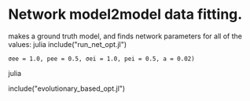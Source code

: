 ##
# Network model2model data fitting.


makes a ground truth model, and finds network parameters for all of the values:
julia
include("run_net_opt.jl")


```
σee = 1.0, pee = 0.5, σei = 1.0, pei = 0.5, a = 0.02)
```
julia

include("evolutionary_based_opt.jl")
